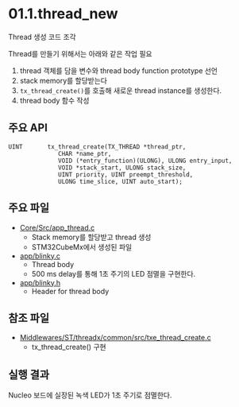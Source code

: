 # 01.1.thread_new
Thread 생성 코드 조각

Thread를 만들기 위해서는 아래와 같은 작업 필요

1. thread 객체를 담을 변수와 thread body function prototype 선언
1. stack memory를 할당받는다
1. ```tx_thread_create()```를 호출해 새로운 thread instance를 생성한다.
1. thread body 함수 작성

## 주요 API

```
UINT       tx_thread_create(TX_THREAD *thread_ptr,
              CHAR *name_ptr,
              VOID (*entry_function)(ULONG), ULONG entry_input,
              VOID *stack_start, ULONG stack_size,
              UINT priority, UINT preempt_threshold,
              ULONG time_slice, UINT auto_start);
```

## 주요 파일

* [Core/Src/app_thread.c](Core/Src/app_threadx.c)
  * Stack memory를 할당받고 thread 생성
  * STM32CubeMx에서 생성된 파일
* [app/blinky.c](app/blinky.c)
  * Thread body
  * 500 ms delay를 통해 1초 주기의 LED 점멸을 구현한다.
* [app/blinky.h](app/blinky.h)
  * Header for thread body

## 참조 파일
* [Middlewares/ST/threadx/common/src/txe_thread_create.c](Middlewares/ST/threadx/common/src/txe_thread_create.c)
  * tx_thread_create() 구현

## 실행 결과
Nucleo 보드에 실장된 녹색 LED가 1초 주기로 점멸한다.
